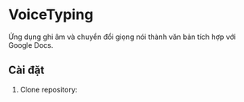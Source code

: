 # VoiceTyping

Ứng dụng ghi âm và chuyển đổi giọng nói thành văn bản tích hợp với Google Docs.

## Cài đặt

1. Clone repository: 
